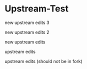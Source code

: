 # Upstream-Test

new upstream edits 3

new upstream edits 2

new upstream edits

upstream edits

upstream edits (should not be in fork)
